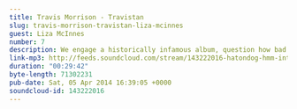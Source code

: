 ```yaml
---
title: Travis Morrison - Travistan
slug: travis-morrison-travistan-liza-mcinnes
guest: Liza McInnes
number: 7
description: We engage a historically infamous album, question how bad it really is and consider whether it really is the worst album ever reviewed.
link-mp3: http://feeds.soundcloud.com/stream/143222016-hatondog-hmm-interesting-choice-ep-7.mp3
duration: "00:29:42"
byte-length: 71302231
pub-date: Sat, 05 Apr 2014 16:39:05 +0000
soundcloud-id: 143222016
---
```


